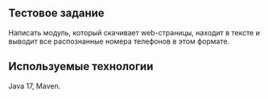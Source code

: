 ## Тестовое задание
Написать модуль, который скачивает web-страницы, находит в тексте и выводит все распознанные номера телефонов в этом формате.
##  Используемые технологии
Java 17, Maven.